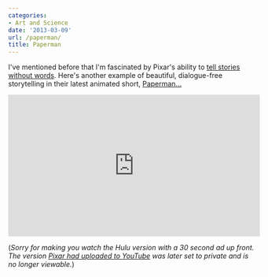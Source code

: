 ```yaml
---
categories:
- Art and Science
date: '2013-03-09'
url: /paperman/
title: Paperman
---
```


I've mentioned before that I'm fascinated by Pixar's ability to <a href="https://gomakethings.com/stories-without-words/">tell stories without words</a>. Here's another example of beautiful, dialogue-free storytelling in their latest animated short, <a href="http://www.hulu.com/watch/455789">Paperman...</a>

<iframe width="512" height="288" src="http://www.hulu.com/embed.html?eid=iffptv_32-hwuvige1f3yg" frameborder="0" scrolling="no" webkitAllowFullScreen mozallowfullscreen allowfullscreen></iframe>

(<em>Sorry for making you watch the Hulu version with a 30 second ad up front. The version <a href="https://www.youtube.com/watch?v=aTLySbGoMX0">Pixar had uploaded to YouTube</a> was later set to private and is no longer viewable.</em>)